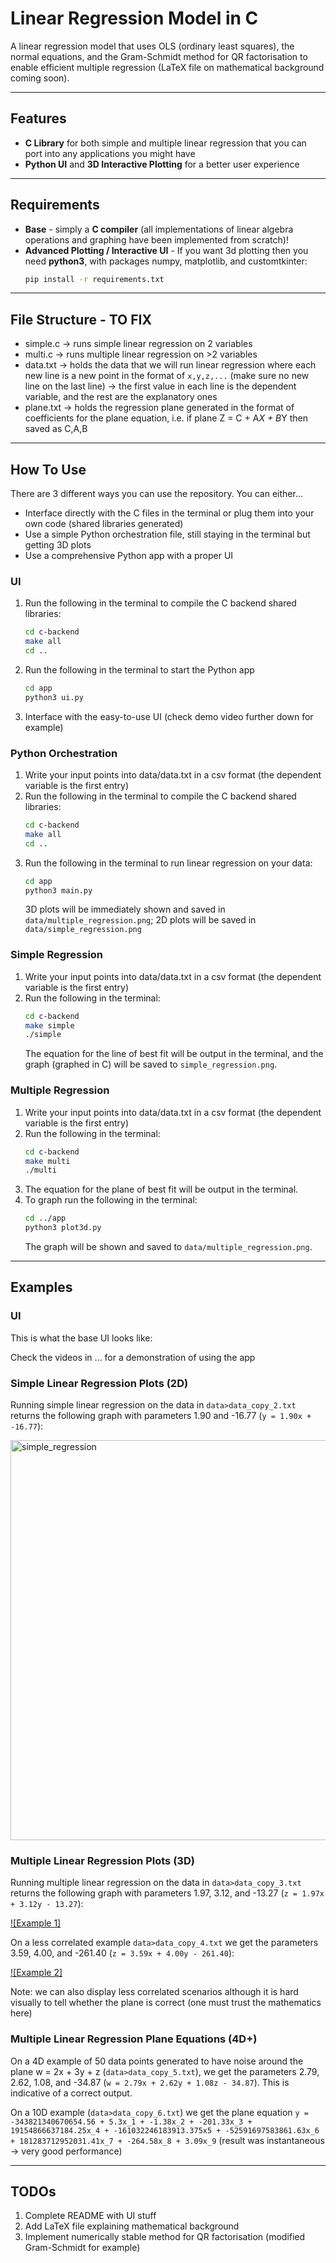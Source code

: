 # Linear Regression Model in C

A linear regression model that uses OLS (ordinary least squares), the normal equations, and the Gram-Schmidt method for QR factorisation to enable efficient multiple regression (LaTeX file on mathematical background coming soon).

___

## Features
* **C Library** for both simple and multiple linear regression that you can port into any applications you might have
* **Python UI** and **3D Interactive Plotting** for a better user experience

---

## Requirements

* **Base** - simply a **C compiler** (all implementations of linear algebra operations and graphing have been implemented from scratch)!
* **Advanced Plotting / Interactive UI** - If you want 3d plotting then you need **python3**, with packages numpy, matplotlib, and customtkinter:
  ```bash
  pip install -r requirements.txt
  ```

---

## File Structure - TO FIX

* simple.c -> runs simple linear regression on 2 variables
* multi.c -> runs multiple linear regression on >2 variables
* data.txt -> holds the data that we will run linear regression where each new line is a new point in the format of `x,y,z,...` (make sure no new line on the last line) -> the first value in each line is the dependent variable, and the rest are the explanatory ones
* plane.txt -> holds the regression plane generated in the format of coefficients for the plane equation, i.e. if plane Z = C + A*X + B*Y then saved as C,A,B


---

## How To Use
There are 3 different ways you can use the repository. You can either...
* Interface directly with the C files in the terminal or plug them into your own code (shared libraries generated)
* Use a simple Python orchestration file, still staying in the terminal but getting 3D plots
* Use a comprehensive Python app with a proper UI


### UI 
1. Run the following in the terminal to compile the C backend shared libraries:
   ```bash
   cd c-backend
   make all
   cd ..
   ```
2. Run the following in the terminal to start the Python app
   ```bash
   cd app
   python3 ui.py
   ```
3. Interface with the easy-to-use UI (check demo video further down for example)

### Python Orchestration
1. Write your input points into data/data.txt in a csv format (the dependent variable is the first entry)
2. Run the following in the terminal to compile the C backend shared libraries:
   ```bash
   cd c-backend
   make all
   cd ..
   ```
3. Run the following in the terminal to run linear regression on your data:
   ```bash
   cd app
   python3 main.py
   ```
   3D plots will be immediately shown and saved in `data/multiple_regression.png`; 2D plots will be saved in `data/simple_regression.png`

### Simple Regression
1. Write your input points into data/data.txt in a csv format (the dependent variable is the first entry)
2. Run the following in the terminal:
   ```bash
   cd c-backend
   make simple
   ./simple
   ```
   The equation for the line of best fit will be output in the terminal, and the graph (graphed in C) will be saved to `simple_regression.png`.

### Multiple Regression
1. Write your input points into data/data.txt in a csv format (the dependent variable is the first entry)
2. Run the following in the terminal:
   ```bash
   cd c-backend
   make multi
   ./multi
   ```
3. The equation for the plane of best fit will be output in the terminal.
4. To graph run the following in the terminal:
   ```bash
   cd ../app
   python3 plot3d.py
   ```
   The graph will be shown and saved to `data/multiple_regression.png`.

---

## Examples 

### UI
This is what the base UI looks like:

Check the videos in ... for a demonstration of using the app

### Simple Linear Regression Plots (2D)
Running simple linear regression on the data in `data>data_copy_2.txt` returns the following graph with parameters 1.90 and -16.77 (`y = 1.90x + -16.77`):

<img width="800" height="640" alt="simple_regression" src="https://github.com/user-attachments/assets/14a50265-9769-4362-964d-ad63ff383dea" />

### Multiple Linear Regression Plots (3D)

Running multiple linear regression on the data in `data>data_copy_3.txt` returns the following graph with parameters 1.97, 3.12, and -13.27 (`z = 1.97x + 3.12y - 13.27`):

[![Example 1]](https://github.com/user-attachments/assets/a74e0000-86fb-4be0-b989-c441bb1e889f)


On a less correlated example `data>data_copy_4.txt` we get the parameters 3.59, 4.00, and -261.40 (`z = 3.59x + 4.00y - 261.40`):

[![Example 2]](https://github.com/user-attachments/assets/358c6543-ca2a-4331-ab12-839e40a03858)

Note: we can also display less correlated scenarios although it is hard visually to tell whether the plane is correct (one must trust the mathematics here)


### Multiple Linear Regression Plane Equations (4D+)

On a 4D example of 50 data points generated to have noise around the plane w = 2x + 3y + z (`data>data_copy_5.txt`), we get the parameters 2.79, 2.62, 1.08, and -34.87 (`w = 2.79x + 2.62y + 1.08z - 34.87`). This is indicative of a correct output.

On a 10D example (`data>data_copy_6.txt`) we get the plane equation
`y = -343821340670654.56 + 5.3x_1 + -1.38x_2 + -201.33x_3 + 19154866637184.25x_4 + -161032246183913.375x5 + -52591697583861.63x_6 + 181283712952031.41x_7 + -264.58x_8 + 3.09x_9` (result was instantaneous -> very good performance)

---

## TODOs
1. Complete README with UI stuff
2. Add LaTeX file explaining mathematical background
3. Implement numerically stable method for QR factorisation (modified Gram-Schmidt for example)
